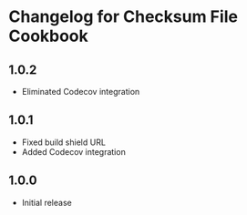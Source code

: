 # Changelog for Checksum File Cookbook

## 1.0.2

* Eliminated Codecov integration

## 1.0.1

* Fixed build shield URL
* Added Codecov integration

## 1.0.0

* Initial release
